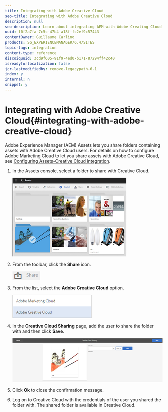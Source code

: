 ```yaml
---
title: Integrating with Adobe Creative Cloud
seo-title: Integrating with Adobe Creative Cloud
description: null
seo-description: Learn about integrating AEM with Adobe Creating Cloud.
uuid: f0f2a7fa-7c5c-47b4-a18f-fc2ef9c57443
contentOwner: Guillaume Carlino
products: SG_EXPERIENCEMANAGER/6.4/SITES
topic-tags: integration
content-type: reference
discoiquuid: 3cd9f605-91f9-4ed0-b171-87294ff42c40
isreadyforlocalization: false
jcr-lastmodifiedby: remove-legacypath-6-1
index: y
internal: n
snippet: y
---
```


# Integrating with Adobe Creative Cloud{#integrating-with-adobe-creative-cloud}

Adobe Experience Manager (AEM) Assets lets you share folders containing assets with Adobe Creative Cloud users. For details on how to configure Adobe Marketing Cloud to let you share assets with Adobe Creative Cloud, see [Configuring Assets-Creative Cloud integration](../../../sites/administering/using/configure-assets-cc-integration.md).

1. In the Assets console, select a folder to share with Creative Cloud.

   ![](assets/chlimage_1-18.png)

1. From the toolbar, click the **Share** icon.

   ![](assets/chlimage_1-19.png)

1. From the list, select the **Adobe Creative Cloud** option.

   ![](assets/chlimage_1-20.png)

1. In the **Creative Cloud Sharing** page, add the user to share the folder with and then click **Save**.

   ![](assets/chlimage_1-21.png)

1. Click **Ok** to close the confirmation message.
1. Log on to Creative Cloud with the credentials of the user you shared the folder with. The shared folder is available in Creative Cloud.


